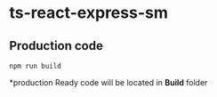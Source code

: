 # ts-react-express-sm


## Production code
```
npm run build
```
*production Ready code will be located in <b>Build</b> folder
